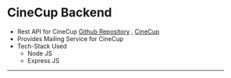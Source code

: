 # CineCup Backend

- Rest API for CineCup [Github Repository](https://github.com/Shikhar15606/cinecup) , [CineCup](https://cinecup-9b0ac.web.app/)
- Provides Mailing Service for CineCup
- Tech-Stack Used
  - Node JS
  - Express JS

---
